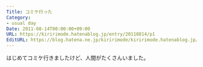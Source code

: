 ```yaml
---
Title: コミケ行った
Category:
- usual day
Date: 2011-08-14T00:00:00+09:00
URL: https://kiririmode.hatenablog.jp/entry/20110814/p1
EditURL: https://blog.hatena.ne.jp/kiririmode/kiririmode.hatenablog.jp/atom/entry/8454420450078210925
---
```


はじめてコミケ行きましたけど、人間がたくさんいました。
